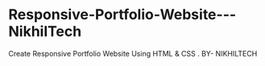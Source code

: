 # Responsive-Portfolio-Website---NikhilTech
Create Responsive Portfolio Website Using HTML &amp; CSS . BY- NIKHILTECH
